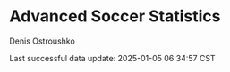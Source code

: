 # Advanced Soccer Statistics
Denis Ostroushko

<!-- gfm -->

Last successful data update: 2025-01-05 06:34:57 CST
